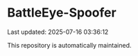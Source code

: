 # BattleEye-Spoofer

Last updated: 2025-07-16 03:36:12

This repository is automatically maintained.
